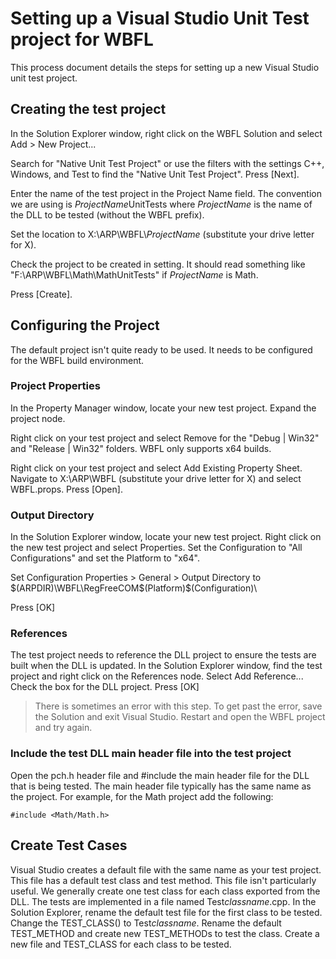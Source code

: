 # Setting up a Visual Studio Unit Test project for WBFL

This process document details the steps for setting up a new Visual Studio unit test project.

## Creating the test project
In the Solution Explorer window, right click on the WBFL Solution and select Add > New Project...

Search for "Native Unit Test Project" or use the filters with the settings C++, Windows, and Test to find the "Native Unit Test Project". Press [Next].

Enter the name of the test project in the Project Name field. The convention we are using is *ProjectName*UnitTests where *ProjectName* is the name of the DLL to be tested (without the WBFL prefix).

Set the location to X:\ARP\WBFL\\*ProjectName* (substitute your drive letter for X).

Check the project to be created in setting. It should read something like "F:\ARP\WBFL\Math\MathUnitTests\" if *ProjectName* is Math.

Press [Create].

## Configuring the Project
The default project isn't quite ready to be used. It needs to be configured for the WBFL build environment.

### Project Properties
In the Property Manager window, locate your new test project. Expand the project node.

Right click on your test project and select Remove for the "Debug | Win32" and "Release | Win32" folders. WBFL only supports x64 builds.

Right click on your test project and select Add Existing Property Sheet. Navigate to X:\ARP\WBFL (substitute your drive letter for X) and select WBFL.props. Press [Open].

### Output Directory
In the Solution Explorer window, locate your new test project. Right click on the new test project and select Properties. Set the Configuration to "All Configurations" and set the Platform to "x64".

Set Configuration Properties > General > Output Directory to $(ARPDIR)\WBFL\RegFreeCOM\$(Platform)\$(Configuration)\

Press [OK]

### References
The test project needs to reference the DLL project to ensure the tests are built when the DLL is updated. In the Solution Explorer window, find the test project and right click on the References node. Select Add Reference... Check the box for the DLL project. Press [OK]

> There is sometimes an error with this step. To get past the error, save the Solution and exit Visual Studio. Restart and open the WBFL project and try again.

### Include the test DLL main header file into the test project
Open the pch.h header file and #include the main header file for the DLL that is being tested. The main header file typically has the same name as the project. For example, for the Math project add the following:

~~~
#include <Math/Math.h>
~~~

## Create Test Cases
Visual Studio creates a default file with the same name as your test project. This file has a default test class and test method. This file isn't particularly useful. We generally create one test class for each class exported from the DLL. The tests are implemented in a file named Test*classname*.cpp. In the Solution Explorer, rename the default test file for the first class to be tested. Change the TEST_CLASS() to Test*classname*. Rename the default TEST_METHOD and create new TEST_METHODs to test the class. Create a new file and TEST_CLASS for each class to be tested.